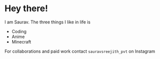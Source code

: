 # Hey there!
I am Saurav. The three things I like in life is
- Coding
- Anime
- Minecraft

For collaborations and paid work contact `sauravsreejith_pvt` on Instagram
